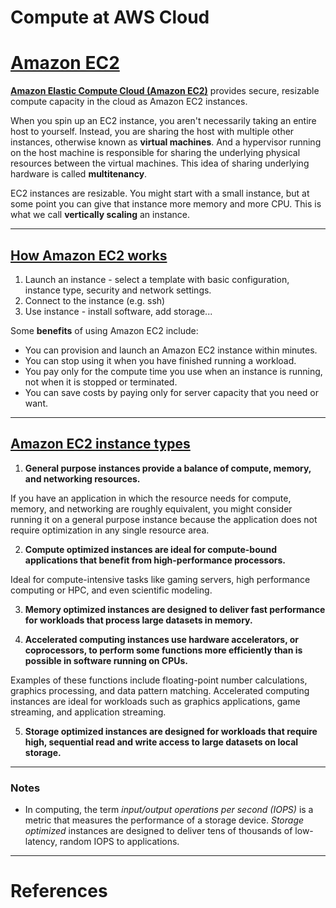 # Compute at AWS Cloud

# [Amazon EC2](#amazon-ec2)

**[Amazon Elastic Compute Cloud (Amazon EC2)](https://aws.amazon.com/ec2/)** provides secure, resizable compute capacity in the cloud as Amazon EC2 instances. 

When you spin up an EC2 instance, you aren't necessarily taking an entire host to yourself. Instead, you are sharing the host with multiple other instances, otherwise known as **virtual machines**. And a hypervisor running on the host machine is responsible for sharing the underlying physical resources between the virtual machines. This idea of sharing underlying hardware is called **multitenancy**.

EC2 instances are resizable. You might start with a small instance, but at some point you can give that instance more memory and more CPU. This is what we call **vertically scaling** an instance. 

---

## [How Amazon EC2 works](#how-amazon-ec2-works)

1. Launch an instance - select a template with basic configuration, instance type, security and network settings.
2. Connect to the instance (e.g. ssh)
3. Use instance - install software, add storage...

Some **benefits** of using Amazon EC2 include:

* You can provision and launch an Amazon EC2 instance within minutes.
* You can stop using it when you have finished running a workload.
* You pay only for the compute time you use when an instance is running, not when it is stopped or terminated.
* You can save costs by paying only for server capacity that you need or want.

---

## [Amazon EC2 instance types](#amazon-ec2-instance-types)

1. **General purpose instances provide a balance of compute, memory, and networking resources.** 

If you have an application in which the resource needs for compute, memory, and networking are roughly equivalent, you might consider running it on a general purpose instance because the application does not require optimization in any single resource area.

2. **Compute optimized instances are ideal for compute-bound applications that benefit from high-performance processors.** 

Ideal for compute-intensive tasks like gaming servers, high performance computing or HPC, and even scientific modeling.

3. **Memory optimized instances are designed to deliver fast performance for workloads that process large datasets in memory.**

4. **Accelerated computing instances use hardware accelerators, or coprocessors, to perform some functions more efficiently than is possible in software running on CPUs.**

Examples of these functions include floating-point number calculations, graphics processing, and data pattern matching. Accelerated computing instances are ideal for workloads such as graphics applications, game streaming, and application streaming.

5. **Storage optimized instances are designed for workloads that require high, sequential read and write access to large datasets on local storage.** 

---

### Notes
- In computing, the term *input/output operations per second (IOPS)* is a metric that measures the performance of a storage device. *Storage optimized* instances are designed to deliver tens of thousands of low-latency, random IOPS to applications. 

---

# References

